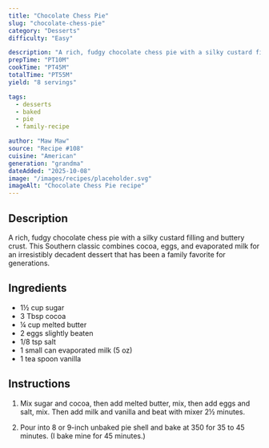 ```yaml
---
title: "Chocolate Chess Pie"
slug: "chocolate-chess-pie"
category: "Desserts"
difficulty: "Easy"

description: "A rich, fudgy chocolate chess pie with a silky custard filling and buttery crust. This Southern classic combines cocoa, eggs, and evaporated milk for an irresistibly decadent dessert that has been a family favorite for generations."
prepTime: "PT10M"
cookTime: "PT45M"
totalTime: "PT55M"
yield: "8 servings"

tags:
  - desserts
  - baked
  - pie
  - family-recipe

author: "Maw Maw"
source: "Recipe #108"
cuisine: "American"
generation: "grandma"
dateAdded: "2025-10-08"
image: "/images/recipes/placeholder.svg"
imageAlt: "Chocolate Chess Pie recipe"
---
```


## Description

A rich, fudgy chocolate chess pie with a silky custard filling and buttery crust. This Southern classic combines cocoa, eggs, and evaporated milk for an irresistibly decadent dessert that has been a family favorite for generations.

## Ingredients

- 1½ cup sugar
- 3 Tbsp cocoa
- ¼ cup melted butter
- 2 eggs slightly beaten
- 1/8 tsp salt
- 1 small can evaporated milk (5 oz)
- 1 tea spoon vanilla

## Instructions

1. Mix sugar and cocoa, then add melted butter, mix, then add eggs and salt, mix. Then add milk and vanilla and beat with mixer 2½ minutes.

2. Pour into 8 or 9-inch unbaked pie shell and bake at 350 for 35 to 45 minutes. (I bake mine for 45 minutes.)